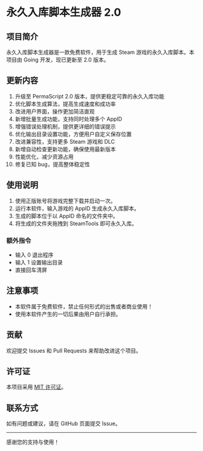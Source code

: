 # 永久入库脚本生成器 2.0

## 项目简介

永久入库脚本生成器是一款免费软件，用于生成 Steam 游戏的永久入库脚本。本项目由 Going 开发，现已更新至 2.0 版本。

## 更新内容

1. 升级至 PermaScript 2.0 版本，提供更稳定可靠的永久入库功能
2. 优化脚本生成算法，提高生成速度和成功率
3. 改进用户界面，操作更加简洁直观
4. 新增批量生成功能，支持同时处理多个 AppID
5. 增强错误处理机制，提供更详细的错误提示
6. 优化输出目录设置功能，方便用户自定义保存位置
7. 改进兼容性，支持更多 Steam 游戏和 DLC
8. 新增自动检查更新功能，确保使用最新版本
9. 性能优化，减少资源占用
10. 修复已知 bug，提高整体稳定性

## 使用说明

1. 使用正版账号将游戏完整下载并启动一次。
2. 运行本软件，输入游戏的 AppID 生成永久入库脚本。
3. 生成的脚本位于以 AppID 命名的文件夹中。
4. 将生成的文件夹拖拽到 SteamTools 即可永久入库。

### 额外指令

- 输入 0 退出程序
- 输入 1 设置输出目录
- 直接回车清屏

## 注意事项

- 本软件属于免费软件，禁止任何形式的出售或者商业使用！
- 使用本软件产生的一切后果由用户自行承担。

## 贡献

欢迎提交 Issues 和 Pull Requests 来帮助改进这个项目。

## 许可证

本项目采用 [MIT 许可证](LICENSE)。

## 联系方式

如有问题或建议，请在 GitHub 页面提交 Issue。

---

感谢您的支持与使用！
